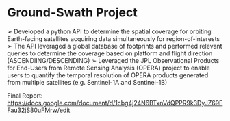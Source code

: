 # Ground-Swath Project
➢ Developed a python API to determine the spatial coverage for orbiting Earth-facing satellites acquiring data simultaneously for region-of-interests
➢ The API leveraged a global database of footprints and performed relevant queries to determine the coverage based on platform and flight direction (ASCENDIING/DESCENDING)
➢ Leveraged the JPL Observational Products for End-Users from Remote Sensing Analysis (OPERA) project to enable users to quantify the temporal resolution of OPERA products generated from multiple satellites (e.g. Sentinel-1A and Sentinel-1B)

Final Report: https://docs.google.com/document/d/1cbg4j24N6BTxnVdQPPR9k3DyJZ69FFau32jS80uFMrw/edit
